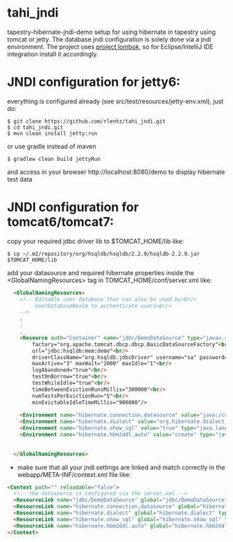 # tahi_jndi

tapestry-hibernate-jndi-demo setup for using hibernate in tapestry using tomcat or jetty. The database jndi configuration is solely done via a jndi environment.
The project uses [project lombok](http://projectlombok.org/), so for Eclipse/IntelliJ IDE integration install it accordingly.

# JNDI configuration for jetty6:
everything is configured already (see src/test/resources/jetty-env.xml), just do:

    $ git clone https://github.com/rlentz/tahi_jndi.git  
    $ cd tahi_jndi.git    
    $ mvn clean install jetty:run

or use gradle instead of maven

    $ gradlew clean build jettyRun

and access in your browser http://localhost:8080/demo to display hibernate test data

# JNDI configuration for tomcat6/tomcat7:
copy your required jdbc driver lib to $TOMCAT_HOME/lib like:  

    $ cp ~/.m2/repository/org/hsqldb/hsqldb/2.2.9/hsqldb-2.2.9.jar $TOMCAT_HOME/lib

add your datasource and required hibernate properties inside the &lt;GlobalNamingResources&gt; tag in TOMCAT_HOME/conf/server.xml like:
```html
  <GlobalNamingResources>
    <!-- Editable user database that can also be used by<br/>
         UserDatabaseRealm to authenticate users<br/>
    -->
    .
    .
    .
    <Resource auth="Container" name="jdbc/DemoDataSource" type="javax.sql.DataSource"<br/>
        factory="org.apache.tomcat.dbcp.dbcp.BasicDataSourceFactory"<br/>
        url="jdbc:hsqldb:mem:demo"<br/>
        driverClassName="org.hsqldb.jdbcDriver" username="sa" password=""<br/>
        maxActive="3" maxWait="2000" maxIdle="1"<br/>
        logAbandoned="true"<br/>
        testOnBorrow="true"<br/>
        testWhileIdle="true"<br/>
        timeBetweenEvictionRunsMillis="300000"<br/>
        numTestsPerEvictionRun="5"<br/>
        minEvictableIdleTimeMillis="900000"/>
              
    <Environment name="hibernate.connection.datasource" value="java:/comp/env/jdbc/DemoDataSource" type="java.lang.String" override="false"/>
    <Environment name="hibernate.dialect" value="org.hibernate.dialect.HSQLDialect" type="java.lang.String" override="false"/>
    <Environment name="hibernate.show_sql" value="true" type="java.lang.String" override="false"/>
    <Environment name="hibernate.hbm2ddl.auto" value="create" type="java.lang.String" override="false"/>
              
              
  </GlobalNamingResources>
```

- make sure that all your jndi settings are linked and match correctly in the webapp/META-INF/context.xml file like:

```html
<Context path="" reloadable="false">
  <!-- the datasource is configured via the server.xml -->
  <ResourceLink name="jdbc/DemoDataSource" global="jdbc/DemoDataSource" type="javax.sql.DataSource"/>
  <ResourceLink name="hibernate.connection.datasource" global="hibernate.connection.datasource" type="java.lang.String"/>
  <ResourceLink name="hibernate.dialect" global="hibernate.dialect" type="java.lang.String"/>
  <ResourceLink name="hibernate.show_sql" global="hibernate.show_sql" type="java.lang.String"/>
  <ResourceLink name="hibernate.hbm2ddl.auto" global="hibernate.hbm2ddl.auto" type="java.lang.String"/>
</Context>
```

